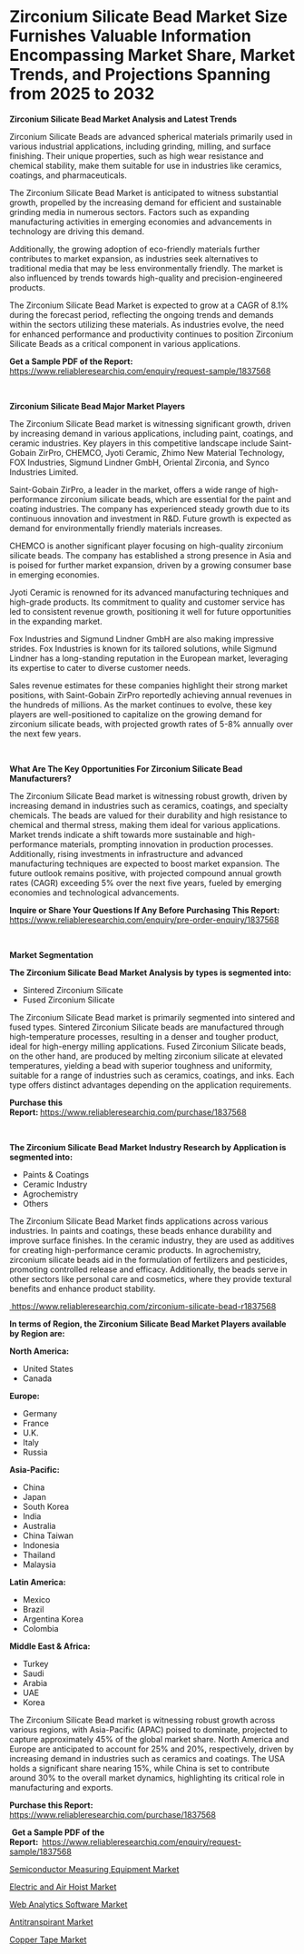 <p><h1>Zirconium Silicate Bead Market Size Furnishes Valuable Information Encompassing Market Share, Market Trends, and Projections Spanning from 2025 to 2032</h1></p><p><strong>Zirconium Silicate Bead Market Analysis and Latest Trends</strong></p>
<p><p>Zirconium Silicate Beads are advanced spherical materials primarily used in various industrial applications, including grinding, milling, and surface finishing. Their unique properties, such as high wear resistance and chemical stability, make them suitable for use in industries like ceramics, coatings, and pharmaceuticals. </p><p>The Zirconium Silicate Bead Market is anticipated to witness substantial growth, propelled by the increasing demand for efficient and sustainable grinding media in numerous sectors. Factors such as expanding manufacturing activities in emerging economies and advancements in technology are driving this demand. </p><p>Additionally, the growing adoption of eco-friendly materials further contributes to market expansion, as industries seek alternatives to traditional media that may be less environmentally friendly. The market is also influenced by trends towards high-quality and precision-engineered products. </p><p>The Zirconium Silicate Bead Market is expected to grow at a CAGR of 8.1% during the forecast period, reflecting the ongoing trends and demands within the sectors utilizing these materials. As industries evolve, the need for enhanced performance and productivity continues to position Zirconium Silicate Beads as a critical component in various applications.</p></p>
<p><strong>Get a Sample PDF of the Report:&nbsp;</strong> <a href="https://www.reliableresearchiq.com/enquiry/request-sample/1837568?utm_campaign=1119&utm_medium=2&utm_source=Github&utm_content=ia&utm_term=30012025&utm_id=zirconium-silicate-bead">https://www.reliableresearchiq.com/enquiry/request-sample/1837568</a></p>
<p>&nbsp;</p>
<p><strong>Zirconium Silicate Bead Major Market Players</strong></p>
<p><p>The Zirconium Silicate Bead market is witnessing significant growth, driven by increasing demand in various applications, including paint, coatings, and ceramic industries. Key players in this competitive landscape include Saint-Gobain ZirPro, CHEMCO, Jyoti Ceramic, Zhimo New Material Technology, FOX Industries, Sigmund Lindner GmbH, Oriental Zirconia, and Synco Industries Limited.</p><p>Saint-Gobain ZirPro, a leader in the market, offers a wide range of high-performance zirconium silicate beads, which are essential for the paint and coating industries. The company has experienced steady growth due to its continuous innovation and investment in R&D. Future growth is expected as demand for environmentally friendly materials increases.</p><p>CHEMCO is another significant player focusing on high-quality zirconium silicate beads. The company has established a strong presence in Asia and is poised for further market expansion, driven by a growing consumer base in emerging economies. </p><p>Jyoti Ceramic is renowned for its advanced manufacturing techniques and high-grade products. Its commitment to quality and customer service has led to consistent revenue growth, positioning it well for future opportunities in the expanding market.</p><p>Fox Industries and Sigmund Lindner GmbH are also making impressive strides. Fox Industries is known for its tailored solutions, while Sigmund Lindner has a long-standing reputation in the European market, leveraging its expertise to cater to diverse customer needs.</p><p>Sales revenue estimates for these companies highlight their strong market positions, with Saint-Gobain ZirPro reportedly achieving annual revenues in the hundreds of millions. As the market continues to evolve, these key players are well-positioned to capitalize on the growing demand for zirconium silicate beads, with projected growth rates of 5-8% annually over the next few years.</p></p>
<p>&nbsp;</p>
<p><strong>What Are The Key Opportunities For Zirconium Silicate Bead Manufacturers?</strong></p>
<p><p>The Zirconium Silicate Bead market is witnessing robust growth, driven by increasing demand in industries such as ceramics, coatings, and specialty chemicals. The beads are valued for their durability and high resistance to chemical and thermal stress, making them ideal for various applications. Market trends indicate a shift towards more sustainable and high-performance materials, prompting innovation in production processes. Additionally, rising investments in infrastructure and advanced manufacturing techniques are expected to boost market expansion. The future outlook remains positive, with projected compound annual growth rates (CAGR) exceeding 5% over the next five years, fueled by emerging economies and technological advancements.</p></p>
<p><strong>Inquire or Share Your Questions If Any Before Purchasing This Report:</strong> <a href="https://www.reliableresearchiq.com/enquiry/pre-order-enquiry/1837568?utm_campaign=1119&utm_medium=2&utm_source=Github&utm_content=ia&utm_term=30012025&utm_id=zirconium-silicate-bead">https://www.reliableresearchiq.com/enquiry/pre-order-enquiry/1837568</a></p>
<p>&nbsp;</p>
<p><strong>Market Segmentation</strong></p>
<p><strong>The Zirconium Silicate Bead Market Analysis by types is segmented into:</strong></p>
<p><ul><li>Sintered Zirconium Silicate</li><li>Fused Zirconium Silicate</li></ul></p>
<p><p>The Zirconium Silicate Bead market is primarily segmented into sintered and fused types. Sintered Zirconium Silicate beads are manufactured through high-temperature processes, resulting in a denser and tougher product, ideal for high-energy milling applications. Fused Zirconium Silicate beads, on the other hand, are produced by melting zirconium silicate at elevated temperatures, yielding a bead with superior toughness and uniformity, suitable for a range of industries such as ceramics, coatings, and inks. Each type offers distinct advantages depending on the application requirements.</p></p>
<p><strong>Purchase this Report:&nbsp;</strong><a href="https://www.reliableresearchiq.com/purchase/1837568?utm_campaign=1119&utm_medium=2&utm_source=Github&utm_content=ia&utm_term=30012025&utm_id=zirconium-silicate-bead">https://www.reliableresearchiq.com/purchase/1837568</a></p>
<p>&nbsp;</p>
<p><strong>The Zirconium Silicate Bead Market Industry Research by Application is segmented into:</strong></p>
<p><ul><li>Paints & Coatings</li><li>Ceramic Industry</li><li>Agrochemistry</li><li>Others</li></ul></p>
<p><p>The Zirconium Silicate Bead Market finds applications across various industries. In paints and coatings, these beads enhance durability and improve surface finishes. In the ceramic industry, they are used as additives for creating high-performance ceramic products. In agrochemistry, zirconium silicate beads aid in the formulation of fertilizers and pesticides, promoting controlled release and efficacy. Additionally, the beads serve in other sectors like personal care and cosmetics, where they provide textural benefits and enhance product stability.</p></p>
<p><a href="https://www.reliableresearchiq.com/zirconium-silicate-bead-r1837568?utm_campaign=1119&utm_medium=2&utm_source=Github&utm_content=ia&utm_term=30012025&utm_id=zirconium-silicate-bead">&nbsp;https://www.reliableresearchiq.com/zirconium-silicate-bead-r1837568</a></p>
<p><strong>In terms of Region, the Zirconium Silicate Bead Market Players available by Region are:</strong></p>
<p>
    <p> <strong> North America: </strong>
        <ul>
            <li>United States</li>
            <li>Canada</li>
        </ul>
        </p> 
    <p> <strong> Europe: </strong>
        <ul>
            <li>Germany</li>
            <li>France</li>
            <li>U.K.</li>
            <li>Italy</li>
            <li>Russia</li>
        </ul>
        </p> 
    <p> <strong> Asia-Pacific: </strong>
        <ul>
            <li>China</li>
            <li>Japan</li>
            <li>South Korea</li>
            <li>India</li>
            <li>Australia</li>
            <li>China Taiwan</li>
            <li>Indonesia</li>
            <li>Thailand</li>
            <li>Malaysia</li>
        </ul>
        </p> 
    <p> <strong> Latin America: </strong>
        <ul>
            <li>Mexico</li>
            <li>Brazil</li>
            <li>Argentina Korea</li>
            <li>Colombia</li>
        </ul>
        </p> 
    <p> <strong> Middle East & Africa: </strong>
        <ul>
            <li>Turkey</li>
            <li>Saudi</li>
            <li>Arabia</li>
            <li>UAE</li>
            <li>Korea</li>
        </ul>
    </p>
    </p>
<p><p>The Zirconium Silicate Bead market is witnessing robust growth across various regions, with Asia-Pacific (APAC) poised to dominate, projected to capture approximately 45% of the global market share. North America and Europe are anticipated to account for 25% and 20%, respectively, driven by increasing demand in industries such as ceramics and coatings. The USA holds a significant share nearing 15%, while China is set to contribute around 30% to the overall market dynamics, highlighting its critical role in manufacturing and exports.</p></p>
<p><strong>Purchase this Report: </strong><a href="https://www.reliableresearchiq.com/purchase/1837568?utm_campaign=1119&utm_medium=2&utm_source=Github&utm_content=ia&utm_term=30012025&utm_id=zirconium-silicate-bead">https://www.reliableresearchiq.com/purchase/1837568</a></p>
<p>&nbsp;<strong>Get a Sample PDF of the Report:&nbsp;&nbsp;</strong><a href="https://www.reliableresearchiq.com/enquiry/request-sample/1837568?utm_campaign=1119&utm_medium=2&utm_source=Github&utm_content=ia&utm_term=30012025&utm_id=zirconium-silicate-bead">https://www.reliableresearchiq.com/enquiry/request-sample/1837568</a></p>
<p><strong></strong></p>
<p><p><a href="https://www.linkedin.com/pulse/comprehensive-analysis-semiconductor-measuring-equipment-rossc?utm_campaign=1119&utm_medium=2&utm_source=Github&utm_content=ia&utm_term=30012025&utm_id=zirconium-silicate-bead">Semiconductor Measuring Equipment Market</a></p><p><a href="https://www.linkedin.com/pulse/43-cagr-forecast-forthe-electric-air-hoist-marketfrom-2025-rjwrf?utm_campaign=1119&utm_medium=2&utm_source=Github&utm_content=ia&utm_term=30012025&utm_id=zirconium-silicate-bead">Electric and Air Hoist Market</a></p><p><a href="https://www.linkedin.com/pulse/comprehensive-web-analytics-software-market-overview-nfyvf?utm_campaign=1119&utm_medium=2&utm_source=Github&utm_content=ia&utm_term=30012025&utm_id=zirconium-silicate-bead">Web Analytics Software Market</a></p><p><a href="https://github.com/MariaWashington76/Market-Research-Report-List-1/blob/main/antitranspirant-market.md?utm_campaign=1119&utm_medium=2&utm_source=Github&utm_content=ia&utm_term=30012025&utm_id=zirconium-silicate-bead">Antitranspirant Market</a></p><p><a href="https://github.com/MarciaRunte/Market-Research-Report-List-1/blob/main/copper-tape-market.md?utm_campaign=1119&utm_medium=2&utm_source=Github&utm_content=ia&utm_term=30012025&utm_id=zirconium-silicate-bead">Copper Tape Market</a></p></p>